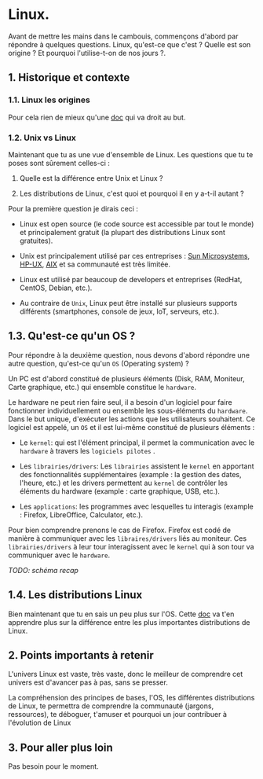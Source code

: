 # Linux.
Avant de mettre les mains dans le cambouis, commençons d'abord par répondre à quelques questions.
Linux, qu'est-ce que c'est ? Quelle est son origine ? Et pourquoi l'utilise-t-on de nos jours ?.


## 1. Historique et contexte
### 1.1. Linux les origines

Pour cela rien de mieux qu'une [doc](https://stux6.net/unix/linux/les-origines-de-linux) qui va droit au but.

### 1.2. Unix vs Linux

Maintenant que tu as une vue d'ensemble de Linux. Les questions que tu te poses sont sûrement celles-ci :
1. Quelle est la différence entre Unix et Linux ? 
   
2. Les distributions de Linux, c'est quoi et pourquoi il en y a-t-il autant ?

Pour la première question je dirais ceci :
- Linux est open source (le code source est accessible par tout le monde) et principalement gratuit (la plupart des distributions Linux sont gratuites).

- Unix est principalement utilisé par ces entreprises : [Sun Microsystems](https://fr.wikipedia.org/wiki/Solaris_(syst%C3%A8me_d%27exploitation)), [HP-UX](https://fr.wikipedia.org/wiki/HP-UX), [AIX](https://fr.wikipedia.org/wiki/AIX)  et sa communauté est très limitée.

- Linux est utilisé par beaucoup de developers et entreprises (RedHat, CentOS, Debian, etc.).

- Au contraire de `Unix`, Linux peut être installé sur plusieurs supports différents (smartphones, console de jeux, IoT, serveurs, etc.).


## 1.3. Qu'est-ce qu'un OS ?

Pour répondre à la deuxième question, nous devons d'abord répondre une autre question, qu'est-ce qu'un `OS` (Operating system) ?

Un PC est d'abord constitué de plusieurs éléments (Disk, RAM, Moniteur, Carte graphique, etc.) qui ensemble constitue le `hardware`.

Le hardware ne peut rien faire seul, il a besoin d'un logiciel pour faire fonctionner individuellement ou ensemble les sous-éléments du `hardware`. Dans le but unique, d'exécuter les actions que les utilisateurs souhaitent. Ce logiciel est appelé, un `OS` et il est lui-même constitué de plusieurs éléments :

- Le `kernel`: qui est l'élément principal, il permet la communication avec le `hardware` à travers les `logiciels pilotes` .

- Les `librairies/drivers`: Les `librairies` assistent le `kernel` en apportant des fonctionnalités supplémentaires (example : la gestion des dates, l'heure, etc.) et les drivers permettent au `kernel` de contrôler les éléments du hardware (example : carte graphique, USB, etc.).

- Les `applications`: les programmes avec lesquelles tu interagis (example : Firefox, LibreOffice, Calculator, etc.).


Pour bien comprendre prenons le cas de Firefox. Firefox est codé de manière à communiquer avec les `libraires/drivers` liés au moniteur.
Ces `librairies/drivers` à leur tour interagissent avec le `kernel` qui à son tour va communiquer avec le `hardware`.


*TODO: schéma recap*


## 1.4. Les distributions Linux
Bien maintenant que tu en sais un peu plus sur l'OS. Cette [doc](https://www.computernetworkingnotes.com/linux-tutorials/difference-between-linux-distributions.html) va t'en apprendre plus sur la différence entre les plus importantes distributions de Linux. 


## 2. Points importants à retenir

L'univers Linux est vaste, très vaste, donc le meilleur de comprendre cet univers est d'avancer pas à pas, sans se presser.

La compréhension des principes de bases, l'OS, les différentes distributions de Linux, te permettra de comprendre la communauté (jargons, ressources), te déboguer, t'amuser et pourquoi un jour contribuer à l'évolution de Linux 


## 3. Pour aller plus loin

Pas besoin pour le moment.